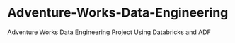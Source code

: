 # Adventure-Works-Data-Engineering
Adventure Works Data Engineering Project Using Databricks and ADF
